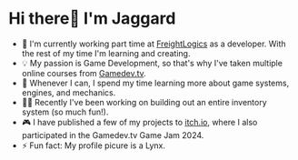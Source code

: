 # Hi there👋 I'm Jaggard
- 🏢 I'm currently working part time at [FreightLogics](https://www.freightlogics.com) as a developer. With the rest of my time I'm learning and creating.
- 💡 My passion is Game Development, so that's why I've taken multiple online courses from [Gamedev.tv](https://www.gamedev.tv).
- 🌱 Whenever I can, I spend my time learning more about game systems, engines, and mechanics.
- 🧑‍💻 Recently I've been working on building out an entire inventory system (so much fun!).
- 🎮 I have published a few of my projects to [itch.io](https://jaggard.itch.io), where I also participated in the Gamedev.tv Game Jam 2024.
- ⚡ Fun fact: My profile picure is a Lynx.
<!-- ### Contact -->

<!--
This repository is ✨special✨ because its `README.md` (this file) appears on your GitHub profile.

Here are some ideas to get you started:
- 🔭 I’m currently working on ...
- 🌱 I’m currently learning ...
- 👯 I’m looking to collaborate on ...
- 🤔 I’m looking for help with ...
- 💬 Ask me about ...
- 📫 How to reach me: ...
- 😄 Pronouns: ...
- ⚡ Fun fact: ...
-->
